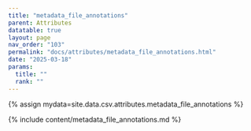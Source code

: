 ```yaml
---
title: "metadata_file_annotations"
parent: Attributes
datatable: true
layout: page
nav_order: "103"
permalink: "docs/attributes/metadata_file_annotations.html"
date: "2025-03-18"
params:
  title: ""
  rank: ""
---
```

{% assign mydata=site.data.csv.attributes.metadata_file_annotations %} 

{% include content/metadata_file_annotations.md %}
